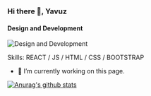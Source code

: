 ### Hi there 👋, Yavuz
#### Design and Development
![Design and Development](https://pbs.twimg.com/profile_banners/1321465125866475521/1665221568/1500x500)


Skills: REACT / JS / HTML / CSS / BOOTSTRAP

- 🔭 I’m currently working on this page. 






[![Anurag's github stats](https://github-readme-stats.vercel.app/api?username=ProgrammerYavuz)](https://github.com/ProgrammerYavuz/github-readme-stats)
